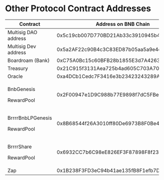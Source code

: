 # Other Protocol Contract Addresses



| **Contract**                              | **Address on BNB Chain**                   |
| ----------------------------------------- | ------------------------------------------ |
| Multisig DAO address                      | 0x5c19cb007D770BD21Ab33c3910945b45378d71C9 |
| Multisig Dev address                      | 0x5a2AF22c90B4c3C83ED87b05aa5a9e4c41bb1506 |
| Boardroam (Bank)                          | 0xC75A0Bc15c60BFB28b1855E3d7A426390Bc5fDC0 |
| Treasury                                  | 0x21C915f3131Aea725b4ad605C703A706F0F2d153 |
| Oracle                                    | 0xa4DCb1Cedc7F3416e3b23423243289A826426A6d |
| <p>BnbGenesis</p><p>RewardPool</p>        | 0x2F00947e1D9C988b77E9898f7dC5FBe399E0474B |
| <p>BrrrrBnbLPGenesis</p><p>RewardPool</p> | 0x8B68544f26A3010ff80De6973B8F0Be4cA97BD3e |
| <p>BrrrrShare</p><p>RewardPool</p>        | 0x6932CC7b6C98eE826EF3F87898F8f2376870a639 |
| Zap                                       | 0x1B238F3FD3eC94b41ae135fB8F1efb7Dc75ae185 |

&#x20;
